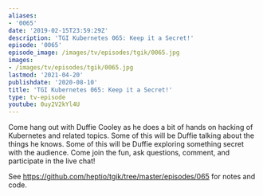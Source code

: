 ```yaml
---
aliases:
- '0065'
date: '2019-02-15T23:59:29Z'
description: 'TGI Kubernetes 065: Keep it a Secret!'
episode: '0065'
episode_image: /images/tv/episodes/tgik/0065.jpg
images:
- /images/tv/episodes/tgik/0065.jpg
lastmod: '2021-04-20'
publishdate: '2020-08-10'
title: 'TGI Kubernetes 065: Keep it a Secret!'
type: tv-episode
youtube: 0uy2V2kYl4U
---
```


Come hang out with Duffie Cooley as he does a bit of hands on hacking of Kubernetes and related topics. Some of this will be Duffie talking about the things he knows. Some of this will be Duffie exploring something secret with the audience. Come join the fun, ask questions, comment, and participate in the live chat!


See https://github.com/heptio/tgik/tree/master/episodes/065 for notes and code.